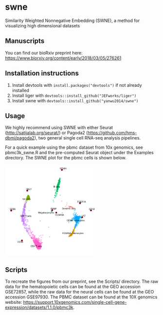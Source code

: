 # swne
Similarity Weighted Nonnegative Embedding (SWNE), a method for visualizing high dimensional datasets

## Manuscripts
You can find our bioRxiv preprint here: https://www.biorxiv.org/content/early/2018/03/05/276261

## Installation instructions

1. Install devtools with `install.packages("devtools")` if not already installed
2. Install liger with `devtools::install_github("JEFworks/liger")`
3. Install swne with `devtools::install_github("yanwu2014/swne")`

## Usage
We highly recommend using SWNE with either Seurat (http://satijalab.org/seurat/) or Pagoda2 (https://github.com/hms-dbmi/pagoda2), two general single cell RNA-seq analysis pipelines. 

For a quick example using the pbmc dataset from 10x genomics, see pbmc3k_swne.R and the pre-computed
Seurat object under the Examples directory. The SWNE plot for the pbmc cells is shown below.

<img src="Figures/pbmc3k_swne_plot.png" width="300" height="300" />

## Scripts
To recreate the figures from our preprint, see the Scripts/ directory. The raw data for the hematopoietic cells can be
found at the GEO accession GSE72857, while the raw data for the neural cells can be found at the GEO accession GSE97930. The PBMC dataset can be found at the 10X genomics website: https://support.10xgenomics.com/single-cell-gene-expression/datasets/1.1.0/pbmc3k.
